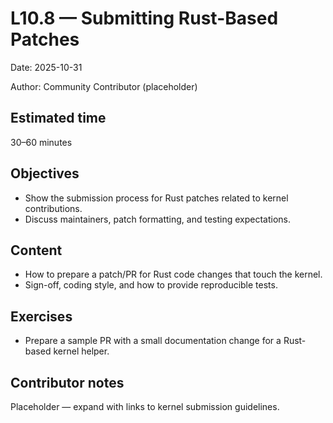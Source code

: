 # L10.8 — Submitting Rust-Based Patches

Date: 2025-10-31

Author: Community Contributor (placeholder)

## Estimated time
30–60 minutes

## Objectives
- Show the submission process for Rust patches related to kernel contributions.
- Discuss maintainers, patch formatting, and testing expectations.

## Content
- How to prepare a patch/PR for Rust code changes that touch the kernel.
- Sign-off, coding style, and how to provide reproducible tests.

## Exercises
- Prepare a sample PR with a small documentation change for a Rust-based kernel helper.

## Contributor notes
Placeholder — expand with links to kernel submission guidelines.
